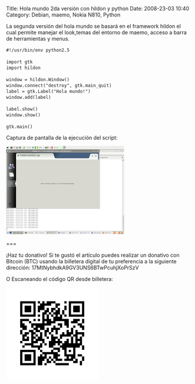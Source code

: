 Title: Hola mundo 2da versión con hildon y python
Date: 2008-23-03 10:40
Category: Debian, maemo, Nokia N810, Python

La segunda versión del hola mundo se basará en el framework 
hildon el cual permite manejar el look,temas del entorno de 
maemo, acceso a barra de herramientas y menus.

```
#!/usr/bin/env python2.5

import gtk
import hildon

window = hildon.Window()
window.connect("destroy", gtk.main_quit)
label = gtk.Label("Hola mundo!")
window.add(label)

label.show()
window.show()

gtk.main()
```

Captura de pantalla de la ejecución del script:

![Hola Mundo desde Maemo](./imagenes/holamundo-maemosdk2.png)

===

¡Haz tu donativo!
Si te gustó el artículo puedes realizar un donativo con Bitcoin (BTC) 
usando la billetera digital de tu preferencia a la siguiente 
dirección: 17MtNybhdkA9GV3UNS6BTwPcuhjXoPrSzV

O Escaneando el código QR desde billetera:

![17MtNybhdkA9GV3UNS6BTwPcuhjXoPrSzV](./imagenes/17MtNybhdkA9GV3UNS6BTwPcuhjXoPrSzV.png)
